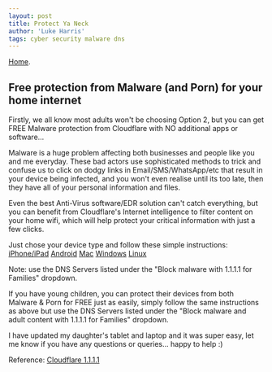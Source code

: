 ```yaml
---
layout: post
title: Protect Ya Neck
author: 'Luke Harris'
tags: cyber security malware dns
---
```


[Home](/).

## Free protection from Malware (and Porn) for your home internet

Firstly, we all know most adults won't be choosing Option 2, but you can get FREE Malware protection from Cloudflare with NO additional apps or software...

Malware is a huge problem affecting both businesses and people like you and me everyday. These bad actors use sophisticated methods to trick and confuse us to click on dodgy links in Email/SMS/WhatsApp/etc that result in your device being infected, and you won't even realise until its too late, then they have all of your personal information and files.

Even the best Anti-Virus software/EDR solution can't catch everything, but you can benefit from Cloudflare's Internet intelligence to filter content on your home wifi, which will help protect your critical information with just a few clicks.

Just chose your device type and follow these simple instructions:
[iPhone/iPad](https://developers.cloudflare.com/1.1.1.1/setup/ios/)
[Android](https://developers.cloudflare.com/1.1.1.1/setup/android/)
[Mac](https://developers.cloudflare.com/1.1.1.1/setup/macos/)
[Windows](https://developers.cloudflare.com/1.1.1.1/setup/windows/)
[Linux](https://developers.cloudflare.com/1.1.1.1/setup/linux/)

Note: use the DNS Servers listed under the "Block malware with 1.1.1.1 for Families" dropdown.

If you have young children, you can protect their devices from both Malware & Porn for FREE just as easily, simply follow the same instructions as above but use the DNS Servers listed under the "Block malware and adult content with 1.1.1.1 for Families" dropdown.

I have updated my daughter's tablet and laptop and it was super easy, let me know if you have any questions or queries... happy to help :)

Reference:
[Cloudflare 1.1.1.1](https://one.one.one.one/family/)
